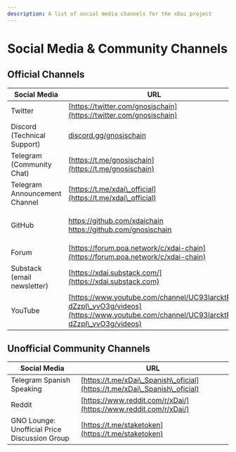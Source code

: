 ```yaml
---
description: A list of social media channels for the xDai project
---
```


# Social Media & Community Channels

## Official Channels

| Social Media                  | URL                                                                                                                                                           |
| ----------------------------- | ------------------------------------------------------------------------------------------------------------------------------------------------------------- |
| Twitter                       | [https://twitter.com/gnosischain](https://twitter.com/gnosischain)                                                                                            |
| Discord (Technical Support)   | [discord.gg/gnosischain](https://t.co/yrSN2dS9Z2)                                                                                                             |
| Telegram (Community Chat)     | [https://t.me/gnosischain](https://t.me/gnosischain)                                                                                                          |
| Telegram Announcement Channel | [https://t.me/xdai\_official](https://t.me/xdai\_official)                                                                                                    |
| GitHub                        | <p><a href="https://github.com/xdaichain">https://github.com/xdaichain</a><br><a href="https://github.com/gnosischain">https://github.com/gnosischain</a></p> |
| Forum                         | [https://forum.poa.network/c/xdai-chain](https://forum.poa.network/c/xdai-chain)                                                                              |
| Substack (email newsletter)   | [https://xdai.substack.com/](https://xdai.substack.com)                                                                                                       |
| YouTube                       | [https://www.youtube.com/channel/UC93IarcktP0-dZzpI\_vvO3g/videos](https://www.youtube.com/channel/UC93IarcktP0-dZzpI\_vvO3g/videos)                          |

## Unofficial Community Channels

| Social Media                                  | URL                                                                        |
| --------------------------------------------- | -------------------------------------------------------------------------- |
| Telegram Spanish Speaking                     | [https://t.me/xDai\_Spanish\_oficial](https://t.me/xDai\_Spanish\_oficial) |
| Reddit                                        | [https://www.reddit.com/r/xDai/](https://www.reddit.com/r/xDai/)           |
| GNO Lounge: Unofficial Price Discussion Group | [https://t.me/staketoken](https://t.me/staketoken)                         |
